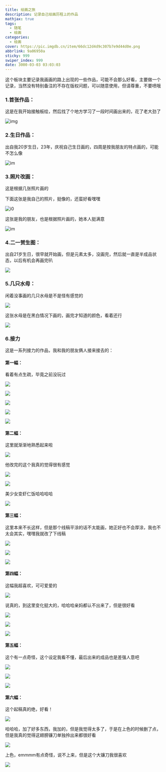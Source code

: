 ```yaml
---
title: 绘画之旅
description: 记录自己绘画历程上的作品
mathjax: true
tags:
  - 随笔
  - 绘画
categories:
  - 绘画
cover: https://pic.imgdb.cn/item/66dc12d4d9c307b7e9d44d0e.png
abbrlink: 9a06950a
sticky: 999
swiper_index: 999
date: 3000-03-03 03:03:03
---
```


这个板块主要记录我画画的路上出现的一些作品，可能不会那么好看，主要做一个记录，当然没有特别备注的不存在版权问题，可以随意使用，但请尊重，不要喷哦

  

### 1.首张作品：  

这是在我开始接触板绘，然后找了个地方学习了一段时间画出来的，花了老大劲了

![img](https://pic.imgdb.cn/item/66dabb84d9c307b7e924347a.png)

### 2.生日作品：

出自我20岁生日，23年，庆祝自己生日画的，四周是按我朋友的特点画的，可能不怎么像

![im](https://pic.imgdb.cn/item/66dabbf0d9c307b7e92496e9.png)

  

### 3.照片改画：

这是根据几张照片画的  

下面这张是我自己的照片，挺像的，还蛮好看嘿嘿

![i0](https://pic.imgdb.cn/item/66dabc1bd9c307b7e924bfd2.png)

这张是我的朋友，也是根据照片画的，她本人挺满意

![im](https://pic.imgdb.cn/item/66dabc5bd9c307b7e924f814.png)

  

### 4.二一贺生图：

出自21岁生日，很早就开始画，但是元素太多，没画完，然后就一直是半成品状态，以后有机会再画完叭

![](https://pic.imgdb.cn/item/66dabc8ad9c307b7e9251ee3.png)

  

### 5.几只水母：

闲着没事画的几只水母是不是怪有感觉的

![](https://pic.imgdb.cn/item/66dabca7d9c307b7e92538d5.png)

这张水母是在黑白情况下画的，画完才知道的颜色，看着还行

![](https://pic.imgdb.cn/item/66dabca7d9c307b7e92538f7.png)

### 6.接力  

这是一系列接力的作品，我和我的朋友俩人接来接去的：

#### 第一幅：

看着有点生疏，毕竟之前没玩过

![](https://pic.imgdb.cn/item/66dabcffd9c307b7e92587ea.png)

![](https://pic.imgdb.cn/item/66dabcfed9c307b7e925874d.png)

![](https://pic.imgdb.cn/item/66dabcfed9c307b7e9258764.png)

![](https://pic.imgdb.cn/item/66dabcfed9c307b7e92587b2.png)

![](https://pic.imgdb.cn/item/66dabcffd9c307b7e92587d9.png)

#### 第二幅：

这里就渐渐地熟悉起来啦

![](https://pic.imgdb.cn/item/66dabd42d9c307b7e925cd7b.png)

他改完的这个我真的觉得很有感觉

![](https://pic.imgdb.cn/item/66dabd42d9c307b7e925cd9c.png)

![](https://pic.imgdb.cn/item/66dabd42d9c307b7e925cdb3.png)

美少女变虾仁饭哈哈哈哈

![](https://pic.imgdb.cn/item/66dabd41d9c307b7e925cd38.png)

  

#### 第三幅：

这里本来不长这样，但是那个线稿平涂的话不太能画，她正好也不会厚涂，我也不太会其实，嘿嘿我就改了下线稿

![](https://pic.imgdb.cn/item/66dabf02d9c307b7e92741fe.png)

![](https://pic.imgdb.cn/item/66dabf02d9c307b7e92741cc.png)

![](https://pic.imgdb.cn/item/66dabdaad9c307b7e9262cd0.png)

  

#### 第四幅：

这幅我超喜欢，可可爱爱的

![](https://pic.imgdb.cn/item/66dabdabd9c307b7e9262dcd.png)

说真的，到这里变化挺大的，哈哈哈亲妈都认不出来了，但是很好看

![](https://pic.imgdb.cn/item/66dabdacd9c307b7e9262e08.png)

![](https://pic.imgdb.cn/item/66dabdaad9c307b7e9262c7a.png)

![](https://pic.imgdb.cn/item/66dabdabd9c307b7e9262d7d.png)

  

#### 第五幅：

这个有一点奇怪，这个设定我看不懂，最后出来的成品也是差强人意吧

![](https://pic.imgdb.cn/item/66dabe06d9c307b7e9267a45.png)

![](https://pic.imgdb.cn/item/66dabe06d9c307b7e9267a10.png)

![](https://pic.imgdb.cn/item/66dabe06d9c307b7e9267a27.png)

  

#### 第六幅：

这个起稿真的绝，好看！

![](https://pic.imgdb.cn/item/66dabe26d9c307b7e92690b7.png)

哈哈哈，加了好多东西，我加的，但是我觉得太多了，于是在上色的时候删了点，但是我真的觉得这翅膀镰刀单独拎出来都很好看

![](https://pic.imgdb.cn/item/66dabe26d9c307b7e926904f.png)

上色，emmmm有点奇怪，说不上来，但是这个大镰刀我很喜欢

![](https://pic.imgdb.cn/item/66dabe26d9c307b7e926908a.png)